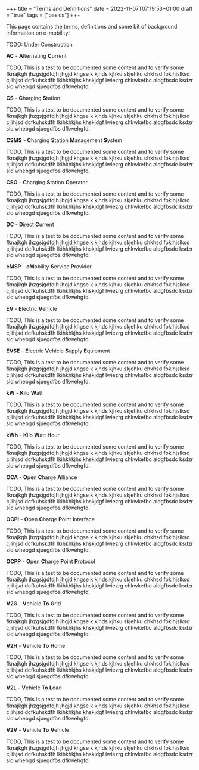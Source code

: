 +++
title = "Terms and Definitions"
date = 2022-11-07T07:19:53+01:00
draft = "true"
tags = ["basics"]
+++

This page contains the terms, definitions and some bit of background information on e-mobility!

TODO: Under Construction

**AC** - **A**lternating **C**urrent

TODO, This is a test to be documented some content and to verify some fknajkgh jhzgsjgdfdjh jhgjd khgse k
kjhds kjhku skjehku chkhsd foklhjslksd cjlihjsd dcfkuhskdfh lkihkhkjhs khskjdgf lwiezrg chkwkefbc aldgfbsdc
ksdzr sld whebgd sjuegdfös dfkwehgfd.

**CS** - **C**harging **S**tation
   
TODO, This is a test to be documented some content and to verify some fknajkgh jhzgsjgdfdjh jhgjd khgse k
kjhds kjhku skjehku chkhsd foklhjslksd cjlihjsd dcfkuhskdfh lkihkhkjhs khskjdgf lwiezrg chkwkefbc aldgfbsdc 
ksdzr sld whebgd sjuegdfös dfkwehgfd.

**CSMS** - **C**harging **S**tation **M**anagement **S**ystem

TODO, This is a test to be documented some content and to verify some fknajkgh jhzgsjgdfdjh jhgjd khgse k
kjhds kjhku skjehku chkhsd foklhjslksd cjlihjsd dcfkuhskdfh lkihkhkjhs khskjdgf lwiezrg chkwkefbc aldgfbsdc
ksdzr sld whebgd sjuegdfös dfkwehgfd.

**CSO** - **C**harging **S**tation **O**perator

TODO, This is a test to be documented some content and to verify some fknajkgh jhzgsjgdfdjh jhgjd khgse k
kjhds kjhku skjehku chkhsd foklhjslksd cjlihjsd dcfkuhskdfh lkihkhkjhs khskjdgf lwiezrg chkwkefbc aldgfbsdc
ksdzr sld whebgd sjuegdfös dfkwehgfd.

**DC** - **D**irect **C**urrent

TODO, This is a test to be documented some content and to verify some fknajkgh jhzgsjgdfdjh jhgjd khgse k
kjhds kjhku skjehku chkhsd foklhjslksd cjlihjsd dcfkuhskdfh lkihkhkjhs khskjdgf lwiezrg chkwkefbc aldgfbsdc
ksdzr sld whebgd sjuegdfös dfkwehgfd.

**eMSP** - **eM**obility **S**ervice **P**rovider

TODO, This is a test to be documented some content and to verify some fknajkgh jhzgsjgdfdjh jhgjd khgse k
kjhds kjhku skjehku chkhsd foklhjslksd cjlihjsd dcfkuhskdfh lkihkhkjhs khskjdgf lwiezrg chkwkefbc aldgfbsdc
ksdzr sld whebgd sjuegdfös dfkwehgfd.

**EV** - **E**lectric **V**ehicle

TODO, This is a test to be documented some content and to verify some fknajkgh jhzgsjgdfdjh jhgjd khgse k
kjhds kjhku skjehku chkhsd foklhjslksd cjlihjsd dcfkuhskdfh lkihkhkjhs khskjdgf lwiezrg chkwkefbc aldgfbsdc
ksdzr sld whebgd sjuegdfös dfkwehgfd.

**EVSE** - **E**lectric **V**ehicle **S**upply **E**quipment

TODO, This is a test to be documented some content and to verify some fknajkgh jhzgsjgdfdjh jhgjd khgse k
kjhds kjhku skjehku chkhsd foklhjslksd cjlihjsd dcfkuhskdfh lkihkhkjhs khskjdgf lwiezrg chkwkefbc aldgfbsdc
ksdzr sld whebgd sjuegdfös dfkwehgfd.

**kW** - **K**ilo **W**att

TODO, This is a test to be documented some content and to verify some fknajkgh jhzgsjgdfdjh jhgjd khgse k
kjhds kjhku skjehku chkhsd foklhjslksd cjlihjsd dcfkuhskdfh lkihkhkjhs khskjdgf lwiezrg chkwkefbc aldgfbsdc
ksdzr sld whebgd sjuegdfös dfkwehgfd.

**kWh** - **K**ilo **W**att **H**our

TODO, This is a test to be documented some content and to verify some fknajkgh jhzgsjgdfdjh jhgjd khgse k
kjhds kjhku skjehku chkhsd foklhjslksd cjlihjsd dcfkuhskdfh lkihkhkjhs khskjdgf lwiezrg chkwkefbc aldgfbsdc
ksdzr sld whebgd sjuegdfös dfkwehgfd.

**OCA** - **O**pen **C**harge **A**lliance

TODO, This is a test to be documented some content and to verify some fknajkgh jhzgsjgdfdjh jhgjd khgse k
kjhds kjhku skjehku chkhsd foklhjslksd cjlihjsd dcfkuhskdfh lkihkhkjhs khskjdgf lwiezrg chkwkefbc aldgfbsdc
ksdzr sld whebgd sjuegdfös dfkwehgfd.

**OCPI** - **O**pen **C**harge **P**oint **I**nterface

TODO, This is a test to be documented some content and to verify some fknajkgh jhzgsjgdfdjh jhgjd khgse k
kjhds kjhku skjehku chkhsd foklhjslksd cjlihjsd dcfkuhskdfh lkihkhkjhs khskjdgf lwiezrg chkwkefbc aldgfbsdc
ksdzr sld whebgd sjuegdfös dfkwehgfd.

**OCPP** - **O**pen **C**harge **P**oint **P**rotocol

TODO, This is a test to be documented some content and to verify some fknajkgh jhzgsjgdfdjh jhgjd khgse k
kjhds kjhku skjehku chkhsd foklhjslksd cjlihjsd dcfkuhskdfh lkihkhkjhs khskjdgf lwiezrg chkwkefbc aldgfbsdc
ksdzr sld whebgd sjuegdfös dfkwehgfd.

**V2G** - **V**ehicle **To** **G**rid

TODO, This is a test to be documented some content and to verify some fknajkgh jhzgsjgdfdjh jhgjd khgse k
kjhds kjhku skjehku chkhsd foklhjslksd cjlihjsd dcfkuhskdfh lkihkhkjhs khskjdgf lwiezrg chkwkefbc aldgfbsdc
ksdzr sld whebgd sjuegdfös dfkwehgfd.

**V2H** - **V**ehicle **To** **H**ome

TODO, This is a test to be documented some content and to verify some fknajkgh jhzgsjgdfdjh jhgjd khgse k
kjhds kjhku skjehku chkhsd foklhjslksd cjlihjsd dcfkuhskdfh lkihkhkjhs khskjdgf lwiezrg chkwkefbc aldgfbsdc
ksdzr sld whebgd sjuegdfös dfkwehgfd.

**V2L** - **V**ehicle **To** **L**oad

TODO, This is a test to be documented some content and to verify some fknajkgh jhzgsjgdfdjh jhgjd khgse k
kjhds kjhku skjehku chkhsd foklhjslksd cjlihjsd dcfkuhskdfh lkihkhkjhs khskjdgf lwiezrg chkwkefbc aldgfbsdc
ksdzr sld whebgd sjuegdfös dfkwehgfd.

**V2V** - **V**ehicle **To** **V**ehicle

TODO, This is a test to be documented some content and to verify some fknajkgh jhzgsjgdfdjh jhgjd khgse k
kjhds kjhku skjehku chkhsd foklhjslksd cjlihjsd dcfkuhskdfh lkihkhkjhs khskjdgf lwiezrg chkwkefbc aldgfbsdc
ksdzr sld whebgd sjuegdfös dfkwehgfd.



